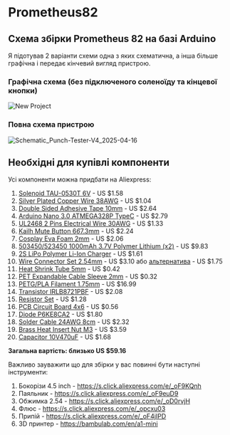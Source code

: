 # Prometheus82
## Схема збірки Prometheus 82 на базі Arduino
Я підотував 2 варіанти схеми одна з яких схематична, а інша більше графічна і передає кінчевий вигляд пристрою.
### Графічна схема (без підключеного соленоїду та кінцевої кнопки)   
![New Project](https://github.com/user-attachments/assets/8c17d8f9-cce3-47f8-83fb-9892acff7fa0)
### Повна схема пристрою   
![Schematic_Punch-Tester-V4_2025-04-16](https://github.com/user-attachments/assets/7f40e521-a6a4-4bab-9374-84d5d2b56029)
## Необхідні для купівлі компоненти
Усі компоненти можна придбати на Aliexpress:  

1. [Solenoid TAU-0530T 6V](https://aliexpress.com/item/_olUL07J.html) - US $1.58
2. [Silver Plated Copper Wire 38AWG](https://aliexpress.com/item/_ooeTIil.html) - US $1.04
3. [Double Sided Adhesive Tape 10mm](https://aliexpress.com/item/1005007294703509.html) - US $2.64
4. [Arduino Nano 3.0 ATMEGA328P TypeC](https://aliexpress.com/item/_oDnDkCb.html) - US $2.79
5. [UL2468 2 Pins Electrical Wire 30AWG](https://aliexpress.com/item/_oDjYJVX.html) - US $1.33
6. [Kailh Mute Button 6*6*7.3mm](https://aliexpress.com/item/_om11hvf.html) - US $2.24
7. [Cosplay Eva Foam 2mm](https://aliexpress.com/item/_opseJQv.html) - US $2.06
8. [503450/523450 1000mAh 3.7V Polymer Lithium (x2)](https://aliexpress.com/item/_ooQ8rYN.html) - US $9.83
9. [2S LiPo Polymer Li-Ion Charger](https://aliexpress.com/item/_oBXvLqP.html) - US $1.61
10. [Wire Connector Set 2.54mm](https://aliexpress.com/item/_oElq2W9.html) - US $3.10 або [альтернатива](https://aliexpress.com/item/_oEsNba9.html) - US $1.75
11. [Heat Shrink Tube 5mm](https://aliexpress.com/item/_oEHmeLX.html) - US $0.42
12. [PET Expandable Cable Sleeve 2mm](https://aliexpress.com/item/_opZIqHF.html) - US $0.32
13. [PETG/PLA Filament 1.75mm](https://aliexpress.com/item/_oFkcL3T.html) - US $16.99
14. [Transistor IRLB8721PBF](https://aliexpress.com/item/_oEGL679.html) - US $2.08
15. [Resistor Set](https://aliexpress.com/item/_oBNMBNX.html) - US $1.28
16. [PCB Circuit Board 4x6](https://aliexpress.com/item/_opZCvzR.html) - US $0.56
17. [Diode P6KE8CA2](https://aliexpress.com/item/_omyXoF5.html) - US $1.80
18. [Solder Cable 24AWG 8cm](https://aliexpress.com/item/_olvnxRB.html) - US $2.32
19. [Brass Heat Insert Nut M3](https://aliexpress.com/item/_oCiDrMZ.html) - US $3.59
20. [Capacitor 10V470uF](https://aliexpress.com/item/_oDBudqn.html) - US $1.68

**Загальна вартість: близько US $59.16**

Важливо зауважити що для збірки у вас повинні бути наступні інструменти:
1. Бокорізи 4.5 inch - https://s.click.aliexpress.com/e/_oF9KQnh
2. Паяльник - https://s.click.aliexpress.com/e/_oF9euD9
3. Обжимка 2.54 - https://s.click.aliexpress.com/e/_oD0rvjH
4. Флюс - https://s.click.aliexpress.com/e/_opcxu03
5. Припій - https://s.click.aliexpress.com/e/_oF4jIPD
6. 3D принтер - https://bambulab.com/en/a1-mini
